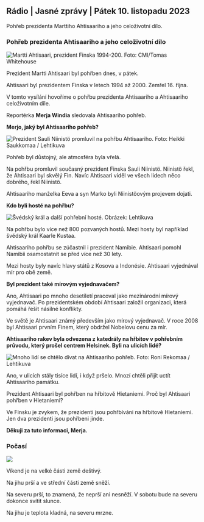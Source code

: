 ## Rádio \| Jasné zprávy \| Pátek 10. listopadu 2023

Pohřeb prezidenta Marttiho Ahtisaariho a jeho celoživotní dílo.

### Pohřeb prezidenta Ahtisaariho a jeho celoživotní dílo

![Martti Ahtisaari, prezident Finska 1994-200. Foto: CMI/Tomas Whitehouse](https://images.cdn.yle.fi/image/upload/c_crop,h_1080,w_1919,x_0,y_0/ar_1.7777777777777777,c_fill,g_faces,h_6201/d_10q_auto:eco/f_auto/fl_lossy/v1699528852/39-1197047654a2d3334539)

Prezident Martti Ahtisaari byl pohřben dnes, v pátek.

Ahtisaari byl prezidentem Finska v letech 1994 až 2000. Zemřel 16. října.

V tomto vysílání hovoříme o pohřbu prezidenta Ahtisaariho a Ahtisaariho celoživotním díle.

Reportérka **Merja Windia** sledovala Ahtisaariho pohřeb.

**Merjo, jaký byl Ahtisaariho pohřeb?**

![Prezident Sauli Niinistö promluvil na pohřbu Ahtisaariho. Foto: Heikki Saukkomaa / Lehtikuva](https://images.cdn.yle.fi/image/upload/c_crop,h_2880,w_5120,x_0,y_259/ar_1.77777777777777777,c_fill,g_faces,/w/h_0q_auto:eco/f_auto/fl_lossy/v1699619473/39-1198810654e20fbae885)

Pohřeb byl důstojný, ale atmosféra byla vřelá.

Na pohřbu promluvil současný prezident Finska Sauli Niinistö. Niinistö řekl, že Ahtisaari byl skvělý Fin. Navíc Ahtisaari viděl ve všech lidech něco dobrého, řekl Niinistö.

Ahtisaariho manželka Eeva a syn Marko byli Niinistöovým projevem dojati.

**Kdo byli hosté na pohřbu?**

![Švédský král a další pohřební hosté. Obrázek: Lehtikuva](https://images.cdn.yle.fi/image/upload/c_crop,h_2880,w_5120,x_0,y_138/ar_1.777777777777777,c_fill,g_faces,h_675,/d_copr_1200/f_auto/fl_lossy/v1699627300/39-1199035654e40494d395)

Na pohřbu bylo více než 800 pozvaných hostů. Mezi hosty byl například švédský král Kaarle Kustaa.

Ahtisaariho pohřbu se zúčastnil i prezident Namibie. Ahtisaari pomohl Namibii osamostatnit se před více než 30 lety.

Mezi hosty byly navíc hlavy států z Kosova a Indonésie. Ahtisaari vyjednával mír pro obě země.

**Byl prezident také mírovým vyjednavačem?**

Ano, Ahtisaari po mnoho desetiletí pracoval jako mezinárodní mírový vyjednavač. Po prezidentském období Ahtisaari založil organizaci, která pomáhá řešit násilné konflikty.

Ve světě je Ahtisaari známý především jako mírový vyjednavač. V roce 2008 byl Ahtisaari prvním Finem, který obdržel Nobelovu cenu za mír.

**Ahtisaariho rakev byla odvezena z katedrály na hřbitov v pohřebním průvodu, který prošel centrem Helsinek. Byli na ulicích lidé?**

![Mnoho lidí se chtělo dívat na Ahtisaariho pohřeb. Foto: Roni Rekomaa / Lehtikuva](https://images.cdn.yle.fi/image/upload/c_crop,h_2880,w_5120,x_0,y_11/ar_1.7777777777777777,c_fill,g_faces,w/d_1675q_auto:eco/f_auto/fl_lossy/v1699619608/39-1198819654e22ed1c931)

Ano, v ulicích stály tisíce lidí, i když pršelo. Mnozí chtěli přijít uctít Ahtisaariho památku.

Prezident Ahtisaari byl pohřben na hřbitově Hietaniemi. Proč byl Ahtisaari pohřben v Hietaniemi?

Ve Finsku je zvykem, že prezidenti jsou pohřbíváni na hřbitově Hietaniemi. Jen dva prezidenti jsou pohřbeni jinde.

**Děkuji za tuto informaci, Merja.**

### Počasí

![](https://images.cdn.yle.fi/image/upload/c_crop,h_1080,w_1919,x_0,y_0/ar_1.7777777777777777,c_fill,g_faces,h_auto:w_1100/dprf_auto/fl_lossy/v1699633281/39-1199138654e58651ee77)

Víkend je na velké části země deštivý.

Na jihu prší a ve střední části země sněží.

Na severu prší, to znamená, že neprší ani nesněží. V sobotu bude na severu dokonce svítit slunce.

Na jihu je teplota kladná, na severu mrzne.